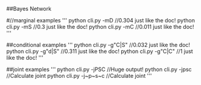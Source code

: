 ##Bayes Network

#//marginal examples
'''
python cli.py -mD //0.304 just like the doc!
python cli.py -mS //0.3 just like the doc!
python cli.py -mC //0.011 just like the doc!
'''

##conditional examples
'''
python cli.py -g"C|S" //0.032 just like the doc!
python cli.py -g"d|S" //0.311 just like the doc!
python cli.py -g"C|C" //1 just like the doc!
'''

##joint examples
'''
python cli.py -jPSC //Huge output!
python cli.py -jpsc //Calculate joint
python cli.py -j~p~s~c //Calculate joint
'''
